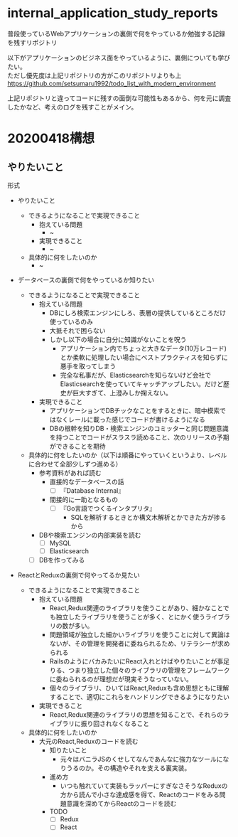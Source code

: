 # internal_application_study_reports
普段使っているWebアプリケーションの裏側で何をやっているか勉強する記録を残すリポジトリ

以下がアプリケーションのビジネス面をやっているように、裏側についても学びたい。  
ただし優先度は上記リポジトリの方がこのリポジトリよりも上
https://github.com/setsumaru1992/todo_list_with_modern_environment

上記リポジトリと違ってコードに残すの面倒な可能性もあるから、何を元に調査したかなど、考えのログを残すことがメイン。

# 20200418構想
## やりたいこと
形式
- やりたいこと
  - できるようになることで実現できること
    - 抱えている問題
      - ~
    - 実現できること
      - ~
  - 具体的に何をしたいのか
    - ~

- データベースの裏側で何をやっているか知りたい
  - できるようになることで実現できること
    - 抱えている問題
      - DBにしろ検索エンジンにしろ、表層の提供しているところだけ使っているのみ
      - 大抵それで困らない
      - しかし以下の場合に自分に知識がないことを呪う
        - アプリケーション内でちょっと大きなデータ(10万レコード)とか柔軟に処理したい場合にベストプラクティスを知らずに悪手を取ってしまう
        - 完全な私事だが、Elasticsearchを知らないけど会社でElasticsearchを使っていてキャッチアップしたい。だけど歴史が巨大すぎて、上澄みしか掬えない。
    - 実現できること
      - アプリケーションでDBチックなことをするときに、暗中模索ではなくレールに載った感じでコードが書けるようになる
      - DBの根幹を知りDB・検索エンジンのコミッターと同じ問題意識を持つことでコードがスラスラ読めること、次のリリースの予期ができることを期待
  - 具体的に何をしたいのか（以下は順番にやっていくというより、レベルに合わせて全部少しずつ進める）
    - 参考資料があれば読む
      - 直接的なデータベースの話
        - [ ] 『Database Internal』
      - 間接的に一助となるもの
        - [ ] 『Go言語でつくるインタプリタ』
          - SQLを解析するときとか構文木解析とかできた方が捗るから
    - DBや検索エンジンの内部実装を読む
      - [ ] MySQL
      - [ ] Elasticsearch
    - [ ] DBを作ってみる
- ReactとReduxの裏側で何やってるか見たい 
  - できるようになることで実現できること
    - 抱えている問題
      - React,Redux関連のライブラリを使うことがあり、細かなことでも独立したライブラリを使うことが多く、とにかく使うライブラリの数が多い。
      - 問題領域が独立した細かいライブラリを使うことに対して異論はないが、その管理を開発者に委ねられるため、リテラシーが求められる
      - RailsのようにバカみたいにReact入れとけばやりたいことが事足りる、つまり独立した個々のライブラリの管理をフレームワークに委ねられるのが理想だが現実そうなっていない。
      - 個々のライブラリ、ひいてはReact,Reduxも含め思想ともに理解することで、適切にこれらをハンドリングできるようになりたい
    - 実現できること
      - React,Redux関連のライブラリの思想を知ることで、それらのライブラリに振り回されなくなること
  - 具体的に何をしたいのか
    - 大元のReact,Reduxのコードを読む
      - 知りたいこと
        - 元々はバニラJSのくせしてなんであんなに強力なツールになりうるのか。その構造やそれを支える裏実装。
      - 進め方
        - いつも触れていて実装もラッパーにすぎなさそうなReduxの方から読んで小さな達成感を得て、Reactのコードをみる問題意識を深めてからReactのコードを読む
      - TODO
        - [ ] Redux
        - [ ] React